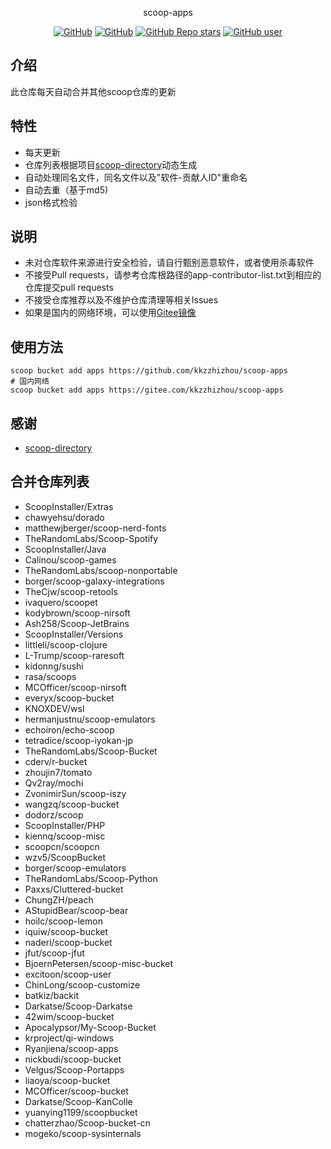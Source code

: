 <p align="center">
  scoop-apps
</p>
<p align="center">
  <a href="https://github.com/kkzzhizhou/scoop-apps/blob/main/LICENSE"><img alt="GitHub" src="https://img.shields.io/github/license/kkzzhizhou/scoop-apps?style=flat-square"/></a>
  <a href="https://github.com/kkzzhizhou/scoop-apps"><img alt="GitHub" src="https://img.shields.io/badge/Readme--Style-standard--repository-brightgreen?style=flat-square&color=f83500"/></a>
  <a href="https://github.com/kkzzhizhou/scoop-apps"><img alt="GitHub Repo stars" src="https://img.shields.io/github/stars/kkzzhizhou/scoop-apps?style=flat-square"/></a>
  <a href="https://github.com/kkzzhizhou"><img alt="GitHub user" src="https://img.shields.io/badge/author-kkzzhizhou-brightgreen?style=flat-square"/></a>
</p>


## 介绍

此仓库每天自动合并其他scoop仓库的更新

## 特性

- 每天更新
- 仓库列表根据项目[scoop-directory](https://github.com/rasa/scoop-directory)动态生成
- 自动处理同名文件，同名文件以及"软件-贡献人ID"重命名
- 自动去重（基于md5)
- json格式检验

## 说明

- 未对仓库软件来源进行安全检验，请自行甄别恶意软件，或者使用杀毒软件
- 不接受Pull requests，请参考仓库根路径的app-contributor-list.txt到相应的仓库提交pull requests
- 不接受仓库推荐以及不维护仓库清理等相关Issues
- 如果是国内的网络环境，可以使用[Gitee镜像](https://gitee.com/kkzzhizhou/scoop-apps)

## 使用方法

```
scoop bucket add apps https://github.com/kkzzhizhou/scoop-apps
# 国内网络
scoop bucket add apps https://gitee.com/kkzzhizhou/scoop-apps
```

## 感谢

- [scoop-directory](https://github.com/rasa/scoop-directory)

## 合并仓库列表

- ScoopInstaller/Extras
- chawyehsu/dorado
- matthewjberger/scoop-nerd-fonts
- TheRandomLabs/Scoop-Spotify
- ScoopInstaller/Java
- Calinou/scoop-games
- TheRandomLabs/scoop-nonportable
- borger/scoop-galaxy-integrations
- TheCjw/scoop-retools
- ivaquero/scoopet
- kodybrown/scoop-nirsoft
- Ash258/Scoop-JetBrains
- ScoopInstaller/Versions
- littleli/scoop-clojure
- L-Trump/scoop-raresoft
- kidonng/sushi
- rasa/scoops
- MCOfficer/scoop-nirsoft
- everyx/scoop-bucket
- KNOXDEV/wsl
- hermanjustnu/scoop-emulators
- echoiron/echo-scoop
- tetradice/scoop-iyokan-jp
- TheRandomLabs/Scoop-Bucket
- cderv/r-bucket
- zhoujin7/tomato
- Qv2ray/mochi
- ZvonimirSun/scoop-iszy
- wangzq/scoop-bucket
- dodorz/scoop
- ScoopInstaller/PHP
- kiennq/scoop-misc
- scoopcn/scoopcn
- wzv5/ScoopBucket
- borger/scoop-emulators
- TheRandomLabs/Scoop-Python
- Paxxs/Cluttered-bucket
- ChungZH/peach
- AStupidBear/scoop-bear
- hoilc/scoop-lemon
- iquiw/scoop-bucket
- naderi/scoop-bucket
- jfut/scoop-jfut
- BjoernPetersen/scoop-misc-bucket
- excitoon/scoop-user
- ChinLong/scoop-customize
- batkiz/backit
- Darkatse/Scoop-Darkatse
- 42wim/scoop-bucket
- Apocalypsor/My-Scoop-Bucket
- krproject/qi-windows
- Ryanjiena/scoop-apps
- nickbudi/scoop-bucket
- Velgus/Scoop-Portapps
- liaoya/scoop-bucket
- MCOfficer/scoop-bucket
- Darkatse/Scoop-KanColle
- yuanying1199/scoopbucket
- chatterzhao/Scoop-bucket-cn
- mogeko/scoop-sysinternals

